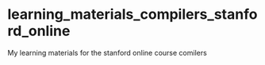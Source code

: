 # learning_materials_compilers_stanford_online
My learning materials for the stanford online course comilers

